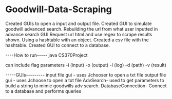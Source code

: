 # Goodwill-Data-Scraping

Created GUIs to open a input and output file.
Created GUI to simulate goodwill advanced search.
Rebuilding the url from what user inputted in advance search GUI
Request url html and use regex to scrape results shown. Using a hashtable with an object. 
Created a csv file with the hashtable.
Created GUI to connect to a database.

----How to run-----
java CS370Project

can include flag parameters 
-i (input)
-o (output)
-l (log)
-d (path)
-v (result)

-----GUIs---------
input file gui - uses Jchooser to open a txt file
output file gui - uses Jchoose to open a txt file
AdvSearch- used to get parameters to build a string to mimic goodwills adv search.
DatabaseConnection- Connect to a database and performs queries
